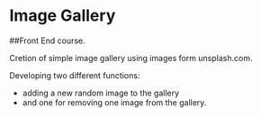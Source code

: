 # Image Gallery

##Front End course. 

Cretion of simple image gallery using images form unsplash.com. 

Developing two different functions: 

- adding a new random image to the gallery 
-  and one for removing one image from the gallery.

